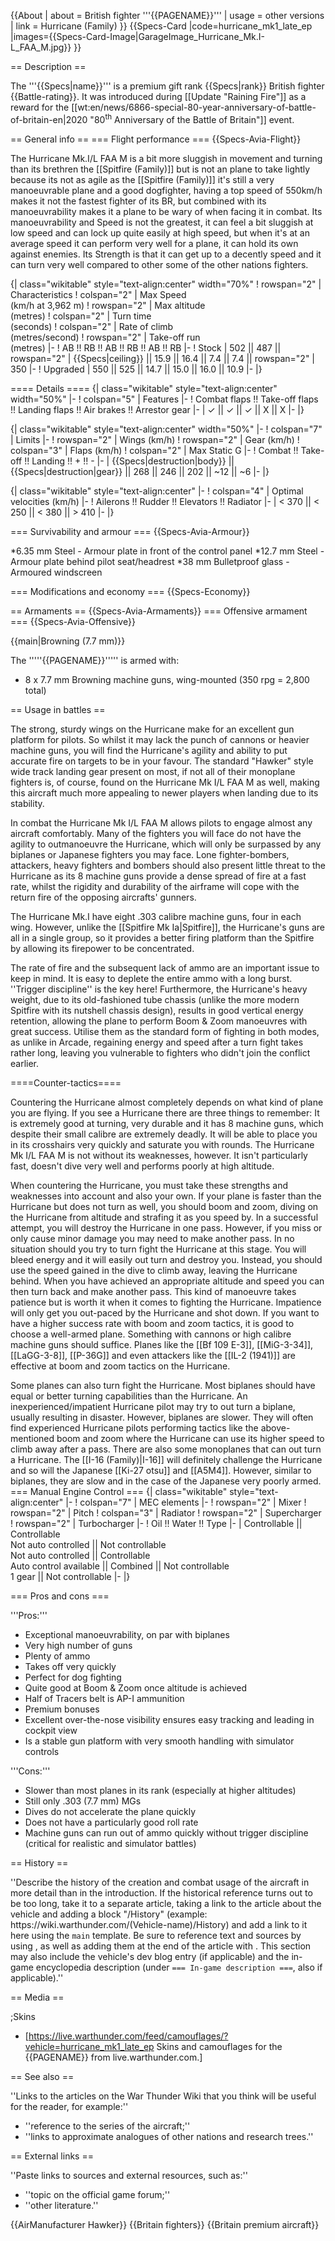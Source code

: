 {{About
| about = British fighter '''{{PAGENAME}}'''
| usage = other versions
| link = Hurricane (Family)
}}
{{Specs-Card
|code=hurricane_mk1_late_ep
|images={{Specs-Card-Image|GarageImage_Hurricane_Mk.I-L_FAA_M.jpg}}
}}

== Description ==
<!-- ''In the description, the first part should be about the history of and the creation and combat usage of the aircraft, as well as its key features. In the second part, tell the reader about the aircraft in the game. Insert a screenshot of the vehicle, so that if the novice player does not remember the vehicle by name, he will immediately understand what kind of vehicle the article is talking about.'' -->
The '''{{Specs|name}}''' is a premium gift rank {{Specs|rank}} British fighter {{Battle-rating}}. It was introduced during [[Update "Raining Fire"]] as a reward for  the [[wt:en/news/6866-special-80-year-anniversary-of-battle-of-britain-en|2020 "80<sup>th</sup> Anniversary of the Battle of Britain"]] event.

== General info ==
=== Flight performance ===
{{Specs-Avia-Flight}}
<!-- ''Describe how the aircraft behaves in the air. Speed, manoeuvrability, acceleration and allowable loads - these are the most important characteristics of the vehicle.'' -->
The Hurricane Mk.I/L FAA M is a bit more sluggish in movement and turning than its brethren the [[Spitfire (Family)]] but is not an plane to take lightly because its not as agile as the [[Spitfire (Family)]] it's still a very manoeuvrable plane and a good dogfighter, having a top speed of 550km/h makes it not the fastest fighter of its BR, but combined with its manoeuvrability makes it a plane to be wary of when facing it in combat. Its manoeuvrability and Speed is not the greatest, it can feel a bit sluggish at low speed and can lock up quite easily at high speed, but when it's at an average speed it can perform very well for a plane, it can hold its own against enemies. Its Strength is that it can get up to a decently speed and it can turn very well compared to other some of the other nations fighters.

{| class="wikitable" style="text-align:center" width="70%"
! rowspan="2" | Characteristics
! colspan="2" | Max Speed<br>(km/h at 3,962 m)
! rowspan="2" | Max altitude<br>(metres)
! colspan="2" | Turn time<br>(seconds)
! colspan="2" | Rate of climb<br>(metres/second)
! rowspan="2" | Take-off run<br>(metres)
|-
! AB !! RB !! AB !! RB !! AB !! RB
|-
! Stock
| 502 || 487 || rowspan="2" | {{Specs|ceiling}} || 15.9 || 16.4 || 7.4 || 7.4 || rowspan="2" | 350
|-
! Upgraded
| 550 || 525 || 14.7 || 15.0 || 16.0 || 10.9
|-
|}

==== Details ====
{| class="wikitable" style="text-align:center" width="50%"
|-
! colspan="5" | Features
|-
! Combat flaps !! Take-off flaps !! Landing flaps !! Air brakes !! Arrestor gear
|-
| ✓ || ✓ || ✓ || X || X     <!-- ✓ -->
|-
|}

{| class="wikitable" style="text-align:center" width="50%"
|-
! colspan="7" | Limits
|-
! rowspan="2" | Wings (km/h)
! rowspan="2" | Gear (km/h)
! colspan="3" | Flaps (km/h)
! colspan="2" | Max Static G
|-
! Combat !! Take-off !! Landing !! + !! -
|-
| {{Specs|destruction|body}} || {{Specs|destruction|gear}} || 268 || 246 || 202 || ~12 || ~6
|-
|}

{| class="wikitable" style="text-align:center"
|-
! colspan="4" | Optimal velocities (km/h)
|-
! Ailerons !! Rudder !! Elevators !! Radiator
|-
| < 370 || < 250 || < 380 || > 410
|-
|}

=== Survivability and armour ===
{{Specs-Avia-Armour}}
<!-- ''Examine the survivability of the aircraft. Note how vulnerable the structure is and how secure the pilot is, whether the fuel tanks are armoured, etc. Describe the armour, if there is any, and also mention the vulnerability of other critical aircraft systems.'' -->

*6.35 mm Steel - Armour plate in front of the control panel
*12.7 mm Steel - Armour plate behind pilot seat/headrest
*38 mm Bulletproof glass - Armoured windscreen

=== Modifications and economy ===
{{Specs-Economy}}

== Armaments ==
{{Specs-Avia-Armaments}}
=== Offensive armament ===
{{Specs-Avia-Offensive}}
<!-- ''Describe the offensive armament of the aircraft, if any. Describe how effective the cannons and machine guns are in a battle, and also what belts or drums are better to use. If there is no offensive weaponry, delete this subsection.'' -->
{{main|Browning (7.7 mm)}}

The '''''{{PAGENAME}}''''' is armed with:

* 8 x 7.7 mm Browning machine guns, wing-mounted (350 rpg = 2,800 total)

== Usage in battles ==
<!-- ''Describe the tactics of playing in the aircraft, the features of using aircraft in a team and advice on tactics. Refrain from creating a "guide" - do not impose a single point of view, but instead, give the reader food for thought. Examine the most dangerous enemies and give recommendations on fighting them. If necessary, note the specifics of the game in different modes (AB, RB, SB).'' -->
The strong, sturdy wings on the Hurricane make for an excellent gun platform for pilots. So whilst it may lack the punch of cannons or heavier machine guns, you will find the Hurricane's agility and ability to put accurate fire on targets to be in your favour. The standard "Hawker" style wide track landing gear present on most, if not all of their monoplane fighters is, of course, found on the Hurricane Mk I/L FAA M as well, making this aircraft much more appealing to newer players when landing due to its stability.

In combat the Hurricane Mk I/L  FAA M allows pilots to engage almost any aircraft comfortably. Many of the fighters you will face do not have the agility to outmanoeuvre the Hurricane, which will only be surpassed by any biplanes or Japanese fighters you may face. Lone fighter-bombers, attackers, heavy fighters and bombers should also present little threat to the Hurricane as its 8 machine guns provide a dense spread of fire at a fast rate, whilst the rigidity and durability of the airframe will cope with the return fire of the opposing aircrafts' gunners.

The Hurricane Mk.I have eight .303 calibre machine guns, four in each wing. However, unlike the [[Spitfire Mk Ia|Spitfire]], the Hurricane's guns are all in a single group, so it provides a better firing platform than the Spitfire by allowing its firepower to be concentrated.

The rate of fire and the subsequent lack of ammo are an important issue to keep in mind. It is easy to deplete the entire ammo with a long burst. ''Trigger discipline'' is the key here! Furthermore, the Hurricane's heavy weight, due to its old-fashioned tube chassis (unlike the more modern Spitfire with its nutshell chassis design), results in good vertical energy retention, allowing the plane to perform Boom & Zoom manoeuvres with great success. Utilise them as the standard form of fighting in both modes, as unlike in Arcade, regaining energy and speed after a turn fight takes rather long, leaving you vulnerable to fighters who didn't join the conflict earlier.

====Counter-tactics====
<!--What to expect, if it would be in command of the enemy and how to counter it. (i.e. They will most likely BnZ, etc.)-->
Countering the Hurricane almost completely depends on what kind of plane you are flying. If you see a Hurricane there are three things to remember: It is extremely good at turning, very durable and it has 8 machine guns, which despite their small calibre are extremely deadly. It will be able to place you in its crosshairs very quickly and saturate you with rounds. The Hurricane Mk I/L FAA M is not without its weaknesses, however. It isn't particularly fast, doesn't dive very well and performs poorly at high altitude.

When countering the Hurricane, you must take these strengths and weaknesses into account and also your own. If your plane is faster than the Hurricane but does not turn as well, you should boom and zoom, diving on the Hurricane from altitude and strafing it as you speed by. In a successful attempt, you will destroy the Hurricane in one pass. However, if you miss or only cause minor damage you may need to make another pass. In no situation should you try to turn fight the Hurricane at this stage. You will bleed energy and it will easily out turn and destroy you. Instead, you should use the speed gained in the dive to climb away, leaving the Hurricane behind. When you have achieved an appropriate altitude and speed you can then turn back and make another pass. This kind of manoeuvre takes patience but is worth it when it comes to fighting the Hurricane. Impatience will only get you out-paced by the Hurricane and shot down. If you want to have a higher success rate with boom and zoom tactics, it is good to choose a well-armed plane. Something with cannons or high calibre machine guns should suffice. Planes like the [[Bf 109 E-3]], [[MiG-3-34]], [[LaGG-3-8]], [[P-36G]] and even attackers like the [[IL-2 (1941)]] are effective at boom and zoom tactics on the Hurricane.

Some planes can also turn fight the Hurricane. Most biplanes should have equal or better turning capabilities than the Hurricane. An inexperienced/impatient Hurricane pilot may try to out turn a biplane, usually resulting in disaster. However, biplanes are slower. They will often find experienced Hurricane pilots performing tactics like the above-mentioned boom and zoom where the Hurricane can use its higher speed to climb away after a pass. There are also some monoplanes that can out turn a Hurricane. The [[I-16 (Family)|I-16]] will definitely challenge the Hurricane and so will the Japanese [[Ki-27 otsu]] and [[A5M4]]. However, similar to biplanes, they are slow and in the case of the Japanese very poorly armed.
=== Manual Engine Control ===
{| class="wikitable" style="text-align:center"
|-
! colspan="7" | MEC elements
|-
! rowspan="2" | Mixer
! rowspan="2" | Pitch
! colspan="3" | Radiator
! rowspan="2" | Supercharger
! rowspan="2" | Turbocharger
|-
! Oil !! Water !! Type
|-
| Controllable || Controllable<br>Not auto controlled || Not controllable<br>Not auto controlled || Controllable<br>Auto control available || Combined || Not controllable<br>1 gear || Not controllable
|-
|}

=== Pros and cons ===
<!-- ''Summarise and briefly evaluate the vehicle in terms of its characteristics and combat effectiveness. Mark its pros and cons in the bulleted list. Try not to use more than 6 points for each of the characteristics. Avoid using categorical definitions such as "bad", "good" and the like - use substitutions with softer forms such as "inadequate" and "effective".'' -->
'''Pros:'''

* Exceptional manoeuvrability, on par with biplanes
* Very high number of guns
* Plenty of ammo
* Takes off very quickly
* Perfect for dog fighting
* Quite good at Boom & Zoom once altitude is achieved
* Half of Tracers belt is AP-I ammunition
* Premium bonuses
* Excellent over-the-nose visibility ensures easy tracking and leading in cockpit view
* Is a stable gun platform with very smooth handling with simulator controls

'''Cons:'''

* Slower than most planes in its rank (especially at higher altitudes)
* Still only .303 (7.7 mm) MGs
* Dives do not accelerate the plane quickly
* Does not have a particularly good roll rate
* Machine guns can run out of ammo quickly without trigger discipline (critical for realistic and simulator battles)

== History ==
<!-- ''Describe the history of the creation and combat usage of the aircraft in more detail than in the introduction. If the historical reference turns out to be too long, take it to a separate article, taking a link to the article about the vehicle and adding a block "/History" (example: <nowiki>https://wiki.warthunder.com/(Vehicle-name)/History</nowiki>) and add a link to it here using the <code>main</code> template. Be sure to reference text and sources by using <code><nowiki><ref></ref></nowiki></code>, as well as adding them at the end of the article with <code><nowiki><references /></nowiki></code>. This section may also include the vehicle's dev blog entry (if applicable) and the in-game encyclopedia description (under <code><nowiki>=== In-game description ===</nowiki></code>, also if applicable).'' -->''Describe the history of the creation and combat usage of the aircraft in more detail than in the introduction. If the historical reference turns out to be too long, take it to a separate article, taking a link to the article about the vehicle and adding a block "/History" (example: <nowiki>https://wiki.warthunder.com/(Vehicle-name)/History</nowiki>) and add a link to it here using the <code>main</code> template. Be sure to reference text and sources by using <code><nowiki><ref></ref></nowiki></code>, as well as adding them at the end of the article with <code><nowiki><references /></nowiki></code>. This section may also include the vehicle's dev blog entry (if applicable) and the in-game encyclopedia description (under <code><nowiki>=== In-game description ===</nowiki></code>, also if applicable).''

== Media ==
<!-- ''Excellent additions to the article would be video guides, screenshots from the game, and photos.'' -->

;Skins

* [https://live.warthunder.com/feed/camouflages/?vehicle=hurricane_mk1_late_ep Skins and camouflages for the {{PAGENAME}} from live.warthunder.com.]

== See also ==
<!-- ''Links to the articles on the War Thunder Wiki that you think will be useful for the reader, for example:''
* ''reference to the series of the aircraft;''
* ''links to approximate analogues of other nations and research trees.'' -->
''Links to the articles on the War Thunder Wiki that you think will be useful for the reader, for example:''

* ''reference to the series of the aircraft;''
* ''links to approximate analogues of other nations and research trees.''

== External links ==
<!-- ''Paste links to sources and external resources, such as:''
* ''topic on the official game forum;''
* ''other literature.'' -->
''Paste links to sources and external resources, such as:''

* ''topic on the official game forum;''
* ''other literature.''

{{AirManufacturer Hawker}}
{{Britain fighters}}
{{Britain premium aircraft}}